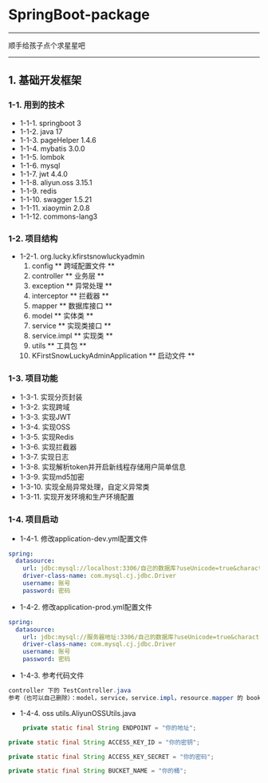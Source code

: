 # SpringBoot-package

***
顺手给孩子点个求星星吧
***

## 1. 基础开发框架

### 1-1. 用到的技术

- 1-1-1. springboot 3
- 1-1-2. java 17
- 1-1-3. pageHelper 1.4.6
- 1-1-4. mybatis 3.0.0
- 1-1-5. lombok
- 1-1-6. mysql
- 1-1-7. jwt 4.4.0
- 1-1-8. aliyun.oss 3.15.1
- 1-1-9. redis
- 1-1-10. swagger 1.5.21
- 1-1-11. xiaoymin 2.0.8
- 1-1-12. commons-lang3

### 1-2. 项目结构

* 1-2-1. org.lucky.kfirstsnowluckyadmin
    1. config \*\* 跨域配置文件 \*\*
    2. controller \*\* 业务层 \*\*
    3. exception \*\* 异常处理 \*\*
    4. interceptor \*\* 拦截器 \*\*
    5. mapper \*\* 数据库接口 \*\*
    6. model \*\* 实体类 \*\*
    7. service \*\* 实现类接口 \*\*
    8. service.impl \*\* 实现类 \*\*
    9. utils \*\* 工具包 \*\*
    10. KFirstSnowLuckyAdminApplication \*\* 启动文件 \*\*

### 1-3. 项目功能

* 1-3-1. 实现分页封装
* 1-3-2. 实现跨域
* 1-3-3. 实现JWT
* 1-3-4. 实现OSS
* 1-3-5. 实现Redis
* 1-3-6. 实现拦截器
* 1-3-7. 实现日志
* 1-3-8. 实现解析token并开启新线程存储用户简单信息
* 1-3-9. 实现md5加密
* 1-3-10. 实现全局异常处理，自定义异常类
* 1-3-11. 实现开发环境和生产环境配置

### 1-4. 项目启动

* 1-4-1. 修改application-dev.yml配置文件

``` yml
spring:
  datasource:
    url: jdbc:mysql://localhost:3306/自己的数据库?useUnicode=true&characterEncoding=utf-8&useSSL=false&serverTimezone=GMT%2B8
    driver-class-name: com.mysql.cj.jdbc.Driver
    username: 账号
    password: 密码
```

* 1-4-2. 修改application-prod.yml配置文件

``` yml
spring:
  datasource:
    url: jdbc:mysql://服务器地址:3306/自己的数据库?useUnicode=true&characterEncoding=utf-8&useSSL=false&serverTimezone=GMT%2B8
    driver-class-name: com.mysql.cj.jdbc.Driver
    username: 账号
    password: 密码
```

* 1-4-3. 参考代码文件

``` java
controller 下的 TestController.java
参考（也可以自己删除）：model，service，service.impl，resource.mapper 的 book
```

* 1-4-4. oss utils.AliyunOSSUtils.java

```java
    private static final String ENDPOINT = "你的地址";

private static final String ACCESS_KEY_ID = "你的密钥";

private static final String ACCESS_KEY_SECRET = "你的密码";

private static final String BUCKET_NAME = "你的桶";
```

